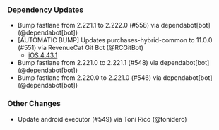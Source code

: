### Dependency Updates
* Bump fastlane from 2.221.1 to 2.222.0 (#558) via dependabot[bot] (@dependabot[bot])
* [AUTOMATIC BUMP] Updates purchases-hybrid-common to 11.0.0 (#551) via RevenueCat Git Bot (@RCGitBot)
  * [iOS 4.43.1](https://github.com/RevenueCat/purchases-ios/releases/tag/4.43.1)
* Bump fastlane from 2.221.0 to 2.221.1 (#548) via dependabot[bot] (@dependabot[bot])
* Bump fastlane from 2.220.0 to 2.221.0 (#546) via dependabot[bot] (@dependabot[bot])
### Other Changes
* Update android executor (#549) via Toni Rico (@tonidero)
